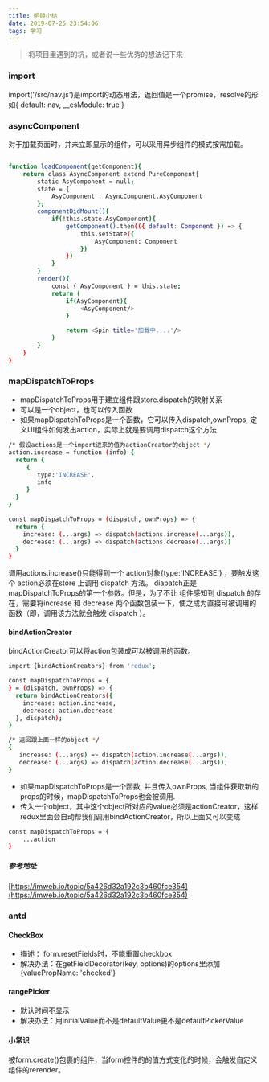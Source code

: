 ```yaml
---
title: 明镜小结
date: 2019-07-25 23:54:06
tags: 学习
---
```


>将项目里遇到的坑，或者说一些优秀的想法记下来

<!--more-->

### import

import('/src/nav.js')是import的动态用法，返回值是一个promise，resolve的形如{ default: nav, __esModule: true }

### asyncComponent

对于加载页面时，并未立即显示的组件，可以采用异步组件的模式按需加载。

```bash

function loadComponent(getComponent){
    return class AsyncComponent extend PureComponent{
        static AsyComponent = null;
        state = {
            AsyComponent : AsyncComponent.AsyComponent
        };
        componentDidMount(){
            if(!this.state.AsyComponent){
                getComponent().then(({ default: Component }) => {
                    this.setState({
                        AsyComponent: Component
                    })
                })
            }
        }
        render(){
            const { AsyComponent } = this.state;
            return (
                if(AsyComponent){
                    <AsyComponent/>
                }

                return <Spin title='加载中....'/>
            )
        }
    }
}


```


### mapDispatchToProps

+ mapDispatchToProps用于建立组件跟store.dispatch的映射关系
+ 可以是一个object，也可以传入函数
+ 如果mapDispatchToProps是一个函数，它可以传入dispatch,ownProps, 定义UI组件如何发出action，实际上就是要调用dispatch这个方法

```bash
/* 假设actions是一个import进来的值为actionCreator的object */
action.increase = function (info) {
  return {
     {
        type:'INCREASE'，
        info
     }
  }
}

const mapDispatchToProps = (dispatch, ownProps) => {
  return {
    increase: (...args) => dispatch(actions.increase(...args)),
    decrease: (...args) => dispatch(actions.decrease(...args))
  }
}
```

调用actions.increase()只能得到一个 action对象{type:'INCREASE'} ，要触发这个 action必须在store 上调用 dispatch 方法。 diapatch正是 mapDispatchToProps的第一个参数。但是，为了不让 组件感知到 dispatch 的存在，需要将increase 和 decrease 两个函数包装一下，使之成为直接可被调用的函数（即，调用该方法就会触发 dispatch ）。

#### bindActionCreator
bindActionCreator可以将action包装成可以被调用的函数。
```bash
import {bindActionCreators} from 'redux';

const mapDispatchToProps = {
} = (dispatch, ownProps) => {
  return bindActionCreators({
    increase: action.increase,
    decrease: action.decrease
  }, dispatch);
}

/* 返回跟上面一样的object */
{
   increase: (...args) => dispatch(action.increase(...args)),
   decrease: (...args) => dispatch(action.decrease(...args)),
}
```

+ 如果mapDispatchToProps是一个函数, 并且传入ownProps, 当组件获取新的props的时候，mapDispatchToProps也会被调用.
+ 传入一个object，其中这个object所对应的value必须是actionCreator，这样redux里面会自动帮我们调用bindActionCreator，所以上面又可以变成

```bash
const mapDispatchToProps = {
    ...action
}
```

##### 参考地址
[https://imweb.io/topic/5a426d32a192c3b460fce354](https://imweb.io/topic/5a426d32a192c3b460fce354)

### antd 
#### CheckBox 
+ 描述： form.resetFields时，不能重置checkbox
+ 解决办法：在getFieldDecorator(key, options)的options里添加{valuePropName: 'checked'}

#### rangePicker
+ 默认时间不显示
+ 解决办法：用initialValue而不是defaultValue更不是defaultPickerValue

#### 小常识
被form.create()包裹的组件，当form控件的的值方式变化的时候，会触发自定义组件的rerender。